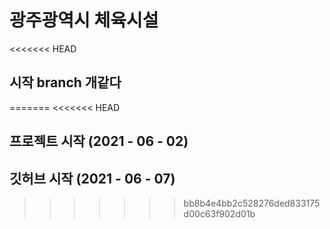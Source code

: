 # 광주광역시 체육시설

<<<<<<< HEAD
## 시작 branch 개같다 
=======
<<<<<<< HEAD
## 프로젝트 시작 (2021 - 06 - 02)
## 깃허브 시작 (2021 - 06 - 07)

>>>>>>> bb8b4e4bb2c528276ded833175d00c63f902d01b
